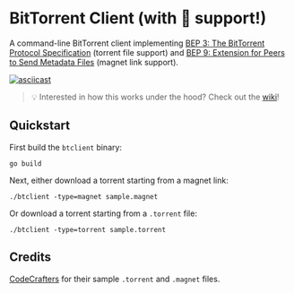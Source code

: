 # BitTorrent Client (with 🧲 support!)

A command-line BitTorrent client
implementing [BEP 3: The BitTorrent Protocol Specification](https://www.bittorrent.org/beps/bep_0003.html) (torrent file
support)
and [BEP 9: Extension for Peers to Send Metadata Files](https://www.bittorrent.org/beps/bep_0009.html) (magnet link
support).

[![asciicast](https://asciinema.org/a/u7JXu5EJPGialBWua7jyKXajN.svg)](https://asciinema.org/a/u7JXu5EJPGialBWua7jyKXajN)

>💡 Interested in how this works under the hood? Check out the [wiki](https://kendrickang.github.io/bittorrent-client-with-magnet/)!

## Quickstart

First build the `btclient` binary:

```shell
go build
```

Next, either download a torrent starting from a magnet link:

```shell
./btclient -type=magnet sample.magnet
```

Or download a torrent starting from a `.torrent` file:

```shell
./btclient -type=torrent sample.torrent
```

## Credits

[CodeCrafters](https://app.codecrafters.io/courses/bittorrent/overview) for their sample `.torrent` and `.magnet` files.
